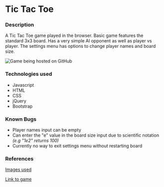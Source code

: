 # Tic Tac Toe

### Description
A Tic Tac Toe game played in the browser. Basic game features the standard 3x3 board. Has a very simple AI opponent as well as player vs player. The settings menu has options to change player names and board size.


![Game being hosted on GitHub](https://i.imgur.com/ZmaBrQl.png "Game being hosted on GitHub")

### Technologies used
* Javascript
* HTML
* CSS
* jQuery
* Bootstrap

### Known Bugs
* Player names input can be empty
* Can enter the "e" value in the board size input due to scientific notation *(e.g "1e2" returns 100)*
* Currently no way to exit settings menu without restarting board


### References
[Images used](https://banner2.kisspng.com/20180502/lyw/kisspng-tic-tac-toe-board-game-clip-art-prompt-vector-5ae9d4d478b2b7.0388248715252738124944.jpg)




[Link to game](https://lau01.github.io/tic-tac-toe/)
